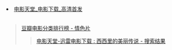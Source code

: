 <li><a href="https://www.dy2018.com/">电影天堂_电影下载_高清首发</a></li><br>
<blockquote>
<a href="https://movie.douban.com/typerank?type_name=%E6%83%85%E8%89%B2&type=6&interval_id=100:90&action=">豆瓣电影分类排行榜 - 情色片</a><br>
 <blockquote>
   <a href="https://www.dy2018.com/e/search/result/?searchid=624519">电影天堂-迅雷电影下载 : 西西里的美丽传说 - 搜索结果</a><br>
  </blockquote>
</blockquote>
